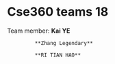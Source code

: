 # Cse360 teams 18

Team member: **Kai YE**

             **Zhang Legendary**

             **RI TIAN HAO**

          
